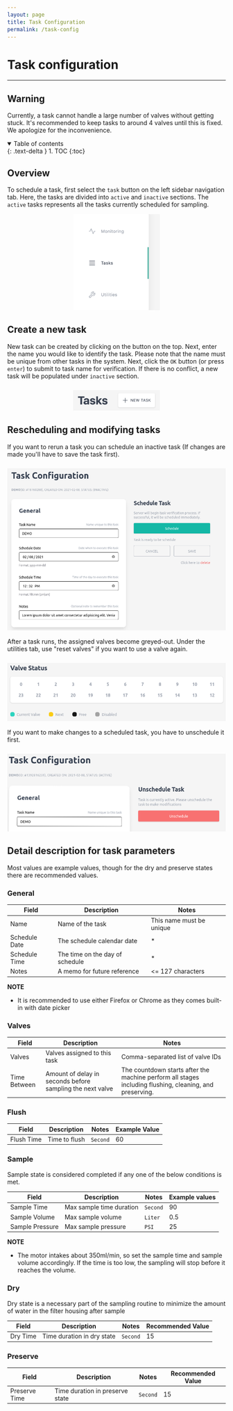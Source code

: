 ```yaml
---
layout: page
title: Task Configuration
permalink: /task-config
---
```


# **Task configuration**

----

## Warning

Currently, a task cannot handle a large number of valves without getting stuck. It's recommended to keep tasks to around 4 valves until this is fixed.
We apologize for the inconvenience.

<details open markdown="block">
  <summary>
    Table of contents
  </summary>
  {: .text-delta }
1. TOC
{:toc}
</details>

## Overview

To schedule a task, first select the `task` button on the left sidebar navigation tab. Here, the tasks are divided into `active` and `inactive` sections. The `active` tasks represents all the tasks currently scheduled for sampling.

<div align="center">
    <img src="images/task_sidebar.png" width="200px">
</div>

## Create a new task

New task can be created by clicking on the button on the top. Next, enter the name you would like to identify the task. Please note that the name must be unique from other tasks in the system. Next, click the `OK` button (or press `enter`) to submit to task name for verification. If there is no conflict, a new task will be populated under `inactive` section.

<div align="center" style="margin-top: 24px">
    <img src="images/new_task_button.png" width="200px">
</div>

## Rescheduling and modifying tasks

If you want to rerun a task you can schedule an inactive task (If changes are made you'll have to save the task first).

<div align="center" style="margin-top: 24px"> 
    <img src="images/schedule_task.png" alt="Scheduling inactive task">
</div>

 After a task runs, the assigned valves become greyed-out. Under the utilities tab, use "reset valves" if you want to use a valve again.

<div align="center" style="margin-top: 24px"> 
    <img src="images/valve_status.png" alt="Valve status monitoring">
</div>

If you want to make changes to a scheduled task, you have to unschedule it first.

<div align="center" style="margin-top: 24px">
    <img src="images/unschedule_task.png" alt="Scheduling inactive task">
</div>

## Detail description for task parameters

Most values are example values, though for the dry and preserve states there are recommended values.

### General

| Field         | Description                     | Notes                    |
| ------------- | ------------------------------- | ------------------------ |
| Name          | Name of the task                | This name must be unique |
| Schedule Date | The schedule calendar date      | *                        |
| Schedule Time | The time on the day of schedule | *                        |
| Notes         | A memo for future reference     | <= 127 characters        |

**NOTE**

* It is recommended to use either Firefox or Chrome as they comes built-in with date picker

### Valves

| Field        | Description                                               | Notes                                                                                                  |
| ------------ | --------------------------------------------------------- | ------------------------------------------------------------------------------------------------------ |
| Valves       | Valves assigned to this task                              | Comma-separated list of valve IDs                                                                      |
| Time Between | Amount of delay in seconds before sampling the next valve | The countdown starts after the machine perform all stages including flushing, cleaning, and preserving. |

### Flush

| Field      | Description   | Notes    | Example Value  |
| ---------- | ------------- | -------- | -------- |
| Flush Time | Time to flush | `Second` | 60 |

### Sample

Sample state is considered completed if any one of the below conditions is met.

| Field           | Description              | Notes    | Example values |
| --------------- | ------------------------ | -------- | ------------------ |
| Sample Time     | Max sample time duration | `Second` | 90       |
| Sample Volume   | Max sample volume        | `Liter`  | 0.5      |
| Sample Pressure | Max sample pressure      | `PSI`    | 25      |

**NOTE**

* The motor intakes about 350ml/min, so set the sample time and sample volume accordingly. If the time is too low, the sampling will stop before it reaches the volume.

### Dry

Dry state is a necessary part of the sampling routine to minimize the amount of water in the filter housing after sample

| Field    | Description                | Notes    | Recommended Value  |
| -------- | -------------------------- | -------- | -------- |
| Dry Time | Time duration in dry state | `Second` | 15 |

### Preserve

| Field         | Description                     | Notes    | Recommended Value  |
| ------------- | ------------------------------- | -------- | -------- |
| Preserve Time | Time duration in preserve state | `Second` |  15 |